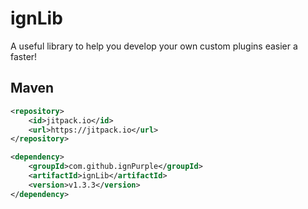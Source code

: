 # ignLib

A useful library to help you develop your own custom plugins easier a faster!

## Maven

```xml
<repository>
    <id>jitpack.io</id>
    <url>https://jitpack.io</url>
</repository>

<dependency>
    <groupId>com.github.ignPurple</groupId>
    <artifactId>ignLib</artifactId>
    <version>v1.3.3</version>
</dependency>
```

